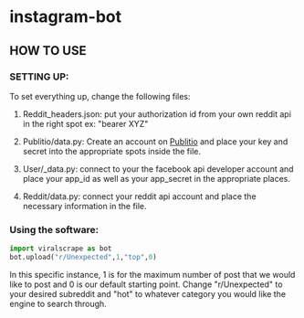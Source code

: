 # instagram-bot

## HOW TO USE
### SETTING UP: 
To set everything up, change the following files: 

1. Reddit_headers.json: put your authorization id from your own reddit api in the right spot 
ex: "bearer XYZ"

2. Publitio/data.py: Create an account on [Publitio](https://publit.io/) and place your key and secret into the appropriate spots inside the file.

3. User/_data.py: connect to your the facebook api developer account and place your app_id as well as your app_secret in the appropriate places.

4. Reddit/data.py: connect your reddit api account and place the necessary information in the file. 

### Using the software:

```python
import viralscrape as bot 
bot.upload("r/Unexpected",1,"top",0)
```
In this specific instance, 1 is for the maximum number of post that we would like to post and 0 is our default starting point. 
Change "r/Unexpected" to your desired subreddit and "hot" to whatever category you would like the engine to search through.
